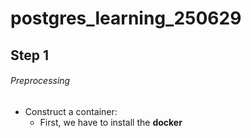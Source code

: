 # postgres_learning_250629

## Step 1
###### Preprocessing 
* Construct a container:
    * First, we have to install the **docker**

